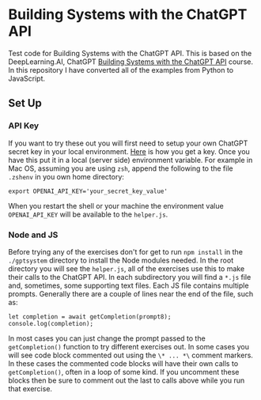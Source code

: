 # Building Systems with the ChatGPT API
Test code for Building Systems with the ChatGPT API. This is based on the DeepLearning.AI, ChatGPT [Building Systems with the ChatGPT API](https://learn.deeplearning.ai/chatgpt-building-system/lesson/1/introduction) course. In this repository I have converted all of the examples from Python to JavaScript.

## Set Up
### API Key
If you want to try these out you will first need to setup your own ChatGPT secret key in your local environment. [Here](https://chatgpt.en.obiscr.com/blog/posts/2023/How-to-get-api-key/) is how you get a key. Once you have this put it in a local (server side) environment variable. For example in Mac OS, assuming you are using `zsh`, append the following to the file `.zshenv` in you own home directory:
```
export OPENAI_API_KEY='your_secret_key_value'
```
When you restart the shell or your machine the environment value `OPENAI_API_KEY` will be available to the `helper.js`.

### Node and JS
Before trying any of the exercises don't for get to run `npm install` in the `./gptsystem` directory to install the Node modules needed.
In the root directory you will see the `helper.js`, all of the exercises use this to make their calls to the ChatGPT API.
In each subdirectory you will find a `*.js` file and, sometimes, some supporting text files. Each JS file contains multiple prompts. Generally there are a couple of lines near the end of the file, such as:
```
let completion = await getCompletion(prompt8);
console.log(completion);
```
In most cases you can just change the prompt passed to the `getCompletion()` function to try different exercises out. In some cases you will see code block commented out using the `\* ... *\` comment markers. In these cases the commented code blocks will have their own calls to `getCompletion()`, often in a loop of some kind. If you uncomment these blocks then be sure to comment out the last to calls above while you run that exercise.

